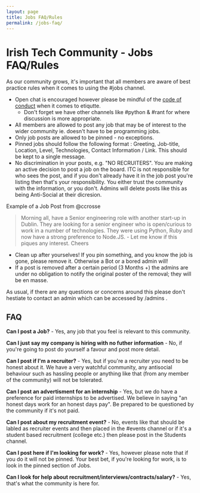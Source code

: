 ```yaml
---
layout: page
title: Jobs FAQ/Rules
permalink: /jobs-faq/
---
```


# Irish Tech Community - Jobs FAQ/Rules

As our community grows, it's important that all members are aware of best practice rules when it comes to using the #jobs channel. 

* Open chat is encouraged however please be mindful of the [code of conduct](https://irishtechcommunity.com/codeofconduct/) when it comes to etiqutte.
  * Don't forget we have other channels like #python & #rant for where discussion is more appropriate.
* All members are allowed to post any job that may be of interest to the wider community ie. doesn't have to be programming jobs.
* Only job posts are allowed to be pinned - no exceptions. 
* Pinned jobs should follow the following format : Greeting, Job-title, Location, Level, Technologies, Contact Information / Link. This should be kept to a single message. 
* No discrimination in your posts, e.g. "NO RECRUITERS". You are making an active decision to post a job on the board. ITC is not responsible for who sees the post, and if you don't already have it in the job post you're listing then that's your responsibility. You either trust the community with the information, or you don't. Admins will delete posts like this as being Anti-Social at their dicresion. 

Example of a Job Post from @ccrosse

> Morning all, have a Senior engineering role with another start-up in Dublin. They are looking for a senior engineer who is open/curious to work in a number of technologies. They were using Python, Ruby and now have a strong preference to Node.JS. - Let me know if this piques any interest. Cheers

* Clean up after yourselves! If you pin something, and you know the job is gone, please remove it. Otherwise a Bot or a bored admin will!
* If a post is removed after a certain period (3 Months +) the admins are under no obligation to notify the original poster of the removal; they will be en masse. 

As usual, if there are any questions or concerns around this please don't hestiate to contact an admin which can be accessed by /admins . 

## FAQ

**Can I post a Job?** - Yes, any job that you feel is relevant to this community. 

**Can I just say my company is hiring with no futher information** - No, if you're going to post do yourself a favour and post more detail.

**Can I post if I'm a recruiter?** - Yes, but if you're a recruiter you need to be honest about it. We have a very watchful community, any antisocial behaviour such as hassling people or anything like that (from any member of the community) will not be tolerated. 

**Can I post an advertisment for an internship** - Yes, but we do have a preference for paid internships to be advertised. We believe in saying "an honest days work for an honest days pay". Be prepared to be questioned by the community if it's not paid. 

**Can I post about my recruitment event?** - No, events like that should be labled as recruiter events and then placed in the #events channel or if it's a student based recruitment (college etc.) then please post in the Students channel. 

**Can I post here if I'm looking for work?** - Yes, however please note that if you do it will not be pinned. Your best bet, if you're looking for work, is to look in the pinned section of Jobs. 

**Can I look for help about recruitment/interviews/contracts/salary?** - Yes, that's what the community is here for.
